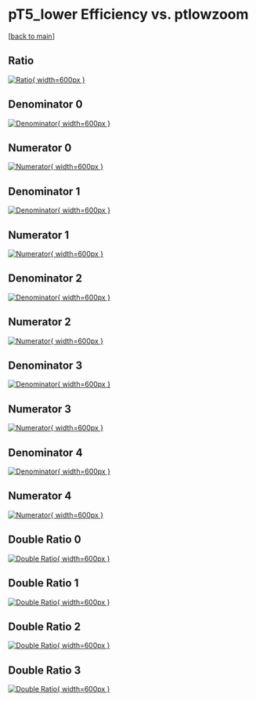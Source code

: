 # pT5_lower Efficiency vs. ptlowzoom

[[back to main](./)]



## Ratio

[![Ratio](../mtv/var/pT5_lower_base_211_1_eff_ptlowzoom.png){ width=600px }](../mtv/var/pT5_lower_base_211_1_eff_ptlowzoom.pdf)

## Denominator 0

[![Denominator](../mtv/den/pT5_lower_base_211_1_eff_ptlowzoom_den0.png){ width=600px }](../mtv/den/pT5_lower_base_211_1_eff_ptlowzoom_den0.pdf)

## Numerator 0

[![Numerator](../mtv/num/pT5_lower_base_211_1_eff_ptlowzoom_num0.png){ width=600px }](../mtv/num/pT5_lower_base_211_1_eff_ptlowzoom_num0.pdf)

## Denominator 1

[![Denominator](../mtv/den/pT5_lower_base_211_1_eff_ptlowzoom_den1.png){ width=600px }](../mtv/den/pT5_lower_base_211_1_eff_ptlowzoom_den1.pdf)

## Numerator 1

[![Numerator](../mtv/num/pT5_lower_base_211_1_eff_ptlowzoom_num1.png){ width=600px }](../mtv/num/pT5_lower_base_211_1_eff_ptlowzoom_num1.pdf)

## Denominator 2

[![Denominator](../mtv/den/pT5_lower_base_211_1_eff_ptlowzoom_den2.png){ width=600px }](../mtv/den/pT5_lower_base_211_1_eff_ptlowzoom_den2.pdf)

## Numerator 2

[![Numerator](../mtv/num/pT5_lower_base_211_1_eff_ptlowzoom_num2.png){ width=600px }](../mtv/num/pT5_lower_base_211_1_eff_ptlowzoom_num2.pdf)

## Denominator 3

[![Denominator](../mtv/den/pT5_lower_base_211_1_eff_ptlowzoom_den3.png){ width=600px }](../mtv/den/pT5_lower_base_211_1_eff_ptlowzoom_den3.pdf)

## Numerator 3

[![Numerator](../mtv/num/pT5_lower_base_211_1_eff_ptlowzoom_num3.png){ width=600px }](../mtv/num/pT5_lower_base_211_1_eff_ptlowzoom_num3.pdf)

## Denominator 4

[![Denominator](../mtv/den/pT5_lower_base_211_1_eff_ptlowzoom_den4.png){ width=600px }](../mtv/den/pT5_lower_base_211_1_eff_ptlowzoom_den4.pdf)

## Numerator 4

[![Numerator](../mtv/num/pT5_lower_base_211_1_eff_ptlowzoom_num4.png){ width=600px }](../mtv/num/pT5_lower_base_211_1_eff_ptlowzoom_num4.pdf)

## Double Ratio 0

[![Double Ratio](../mtv/ratio/pT5_lower_base_211_1_eff_ptlowzoom_ratio0.png){ width=600px }](../mtv/ratio/pT5_lower_base_211_1_eff_ptlowzoom_ratio0.pdf)

## Double Ratio 1

[![Double Ratio](../mtv/ratio/pT5_lower_base_211_1_eff_ptlowzoom_ratio1.png){ width=600px }](../mtv/ratio/pT5_lower_base_211_1_eff_ptlowzoom_ratio1.pdf)

## Double Ratio 2

[![Double Ratio](../mtv/ratio/pT5_lower_base_211_1_eff_ptlowzoom_ratio2.png){ width=600px }](../mtv/ratio/pT5_lower_base_211_1_eff_ptlowzoom_ratio2.pdf)

## Double Ratio 3

[![Double Ratio](../mtv/ratio/pT5_lower_base_211_1_eff_ptlowzoom_ratio3.png){ width=600px }](../mtv/ratio/pT5_lower_base_211_1_eff_ptlowzoom_ratio3.pdf)

